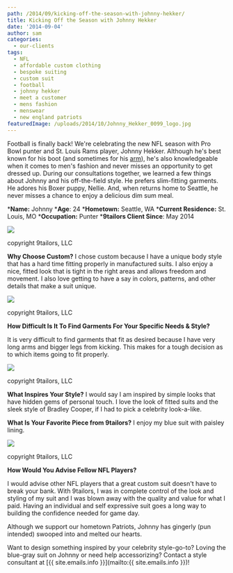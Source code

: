 ```yaml
---
path: /2014/09/kicking-off-the-season-with-johnny-hekker/
title: Kicking Off the Season with Johnny Hekker
date: '2014-09-04'
author: sam
categories:
  - our-clients
tags:
  - NFL
  - affordable custom clothing
  - bespoke suiting
  - custom suit
  - football
  - johnny hekker
  - meet a customer
  - mens fashion
  - menswear
  - new england patriots
featuredImage: /uploads/2014/10/Johnny_Hekker_0099_logo.jpg
---
```

Football is finally back! We're celebrating the new NFL season with Pro Bowl punter and St. Louis Rams player, Johnny Hekker. Although he's best known for his boot (and sometimes for his [arm](http://www.nfl.com/videos/nfl-game-highlights/0ap2000000093402/Rams-convert-second-fake-punt)), he's also knowledgeable when it comes to men's fashion and never misses an opportunity to get dressed up. During our consultations together, we learned a few things about Johnny and his off-the-field style. He prefers slim-fitting garments. He adores his Boxer puppy, Nellie. And, when returns home to Seattle, he never misses a chance to enjoy a delicious dim sum meal.

***Name:** Johnny
***Age**: 24
***Hometown:** Seattle, WA
***Current Residence:** St. Louis, MO
***Occupation:** Punter
***9tailors Client Since**: May 2014

[![](http://1.bp.blogspot.com/-LrGFzO7EFkk/VAh2z_XUl_I/AAAAAAAADUw/efflWDXiZRY/s1600/Johnny_Hekker_0099_logo.jpg)](http://1.bp.blogspot.com/-LrGFzO7EFkk/VAh2z_XUl_I/AAAAAAAADUw/efflWDXiZRY/s1600/Johnny_Hekker_0099_logo.jpg)

copyright 9tailors, LLC

**Why Choose Custom?**
I chose custom because I have a unique body style that has a hard time fitting properly in manufactured suits. I also enjoy a nice, fitted look that is tight in the right areas and allows freedom and movement. I also love getting to have a say in colors, patterns, and other details that make a suit unique.

[![](http://4.bp.blogspot.com/-3wvP0TzJm7A/VAh6qZZecFI/AAAAAAAADVU/DLa4aoAX_e0/s1600/johnny_hekker_tie_accessories.jpg)](http://4.bp.blogspot.com/-3wvP0TzJm7A/VAh6qZZecFI/AAAAAAAADVU/DLa4aoAX_e0/s1600/johnny_hekker_tie_accessories.jpg)

copyright 9tailors, LLC

**How Difficult Is It To Find Garments For Your Specific Needs & Style?**

It is very difficult to find garments that fit as desired because I have very long arms and bigger legs from kicking. This makes for a tough decision as to which items going to fit properly.

[![](http://2.bp.blogspot.com/-L7guYn5cFSQ/VAh2ZeTPU1I/AAAAAAAADUo/U2wP4oy30F0/s1600/Johnny_Hekker_pool_cuff.jpg)](http://2.bp.blogspot.com/-L7guYn5cFSQ/VAh2ZeTPU1I/AAAAAAAADUo/U2wP4oy30F0/s1600/Johnny_Hekker_pool_cuff.jpg)

copyright 9tailors, LLC

**What Inspires Your Style?**
I would say I am inspired by simple looks that have hidden gems of personal touch. I love the look of fitted suits and the sleek style of Bradley Cooper, if I had to pick a celebrity look-a-like.

**What Is Your Favorite Piece from 9tailors?**
I enjoy my blue suit with paisley lining.

[![](http://3.bp.blogspot.com/-vghxSuO3EME/VAh7L9PKiFI/AAAAAAAADVc/-8btFpdcI-0/s1600/Johnny_Hekker_0172_logo.jpg)](http://3.bp.blogspot.com/-vghxSuO3EME/VAh7L9PKiFI/AAAAAAAADVc/-8btFpdcI-0/s1600/Johnny_Hekker_0172_logo.jpg)

copyright 9tailors, LLC

****How Would You Advise Fellow NFL Players?****

I would advise other NFL players that a great custom suit doesn't have to break your bank. With 9tailors, I was in complete control of the look and styling of my suit and I was blown away with the quality and value for what I paid. Having an individual and self expressive suit goes a long way to building the confidence needed for game day.

Although we support our hometown Patriots, Johnny has gingerly (pun intended) swooped into and melted our hearts.

Want to design something inspired by your celebrity style-go-to? Loving the blue-gray suit on Johnny or need help accessorizing? Contact a style consultant at [{{ site.emails.info }}](mailto:{{ site.emails.info }})!